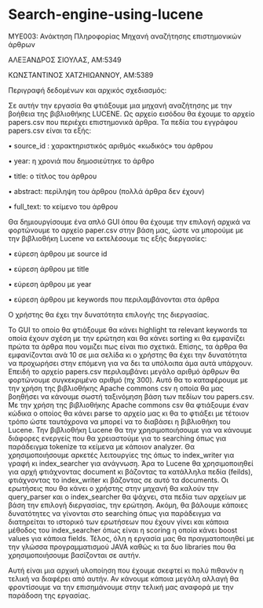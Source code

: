 # Search-engine-using-lucene


MYE003: Ανάκτηση Πληροφορίας
Μηχανή αναζήτησης επιστημονικών άρθρων

ΑΛΕΞΑΝΔΡΟΣ ΣΙΟΥΛΑΣ, ΑΜ:5349

ΚΩΝΣΤΑΝΤΙΝΟΣ ΧΑΤΖΗΙΩΑΝΝΟΥ, ΑΜ:5389

Περιγραφή δεδομένων και αρχικός σχεδιασμός:

Σε αυτήν την εργασία θα φτιάξουμε μια μηχανή αναζήτησης με την βοήθεια της βιβλιοθήκης LUCENE. Ως αρχείο εισόδου θα έχουμε το αρχείο papers.csv που περιέχει επιστημονικά άρθρα. Τα πεδία του εγγράφου papers.csv είναι τα εξής:

•	source_id : χαρακτηριστικός αριθμός «κωδικός» του άρθρου

•	year: η χρονιά που δημοσιεύτηκε το άρθρο

•	title: ο τίτλος του άρθρου

•	abstract: περίληψη του άρθρου (πολλά άρθρα δεν έχουν)

•	full_text: το κείμενο του άρθρου


Θα δημιουργίσουμε ένα απλό GUI όπου θα έχουμε την επιλογή αρχικά να φορτώνουμε το αρχείο paper.csv στην βάση μας, ώστε να μπορούμε με την βιβλιοθήκη Lucene να εκτελέσουμε τις εξής διεργασίες: 

•	εύρεση άρθρου με source id

•	εύρεση άρθρου με title

•	εύρεση άρθρου με year

•	εύρεση άρθρου με keywords που περιλαμβάνονται στα άρθρα


Ο χρήστης θα έχει την δυνατότητα επιλογής της διεργασίας.

Το GUI το οποίο θα φτιάξουμε θα κάνει highlight τα relevant keywords τα οποία έχουν σχέση με την ερώτηση και θα κάνει sorting κι θα εμφανίζει πρώτα τα άρθρα που νομιζει πως είναι πιο σχετικά. Επίσης, τα άρθρα θα εμφανίζονται ανά 10 σε μια σελίδα κι ο χρήστης θα έχει την δυνατότητα να προχωρήσει στην επόμενη για να δει τα υπόλοιπα άμα αυτά υπάρχουν.
Επειδή το αρχείο papers.csv περιλαμβάνει μεγάλο αριθμό άρθρων θα φορτώνουμε συγκεκριμένο αριθμό (πχ 300). Αυτό θα το καταφέρουμε με την χρήση της βιβλιοθήκης Apache commons csv η οποία θα μας βοηθήσει να κάνουμε σωστή ταξινόμηση βάση των πεδίων του papers.csv.
Με την χρήση της βιβλιοθήκης Apache commons csv θα φτιάξουμε έναν κώδικα ο οποίος θα κάνει parse το αρχείο μας κι θα το φτιάξει με τέτοιον τρόπο ώστε ταυτόχρονα να μπορεί να το διαβάσει η βιβλιοθήκη του Lucene.
Την βιβλιοθήκη Lucene θα την χρησιμοποιήσουμε για να κάνουμε διάφορες ενεργείς που θα χρειαστούμε για το searching όπως για παράδειγμα tokenize τα κείμενα με κάποιον analyzer. Θα χρησιμοποιήσουμε αρκετές λειτουργίες της όπως το index_writer για γραφή κι index_searcher για ανάγνωση. Άρα το Lucene θα χρησιμοποιηθεί για αρχή φτιάχνοντας document κι βάζοντας τα κατάλληλα πεδία (feilds), φτιάχνοντας το index_writer κι βάζοντας σε αυτό τα documents. Οι ερωτήσεις που θα κάνει ο χρήστης στην μηχανή θα καλούν την query_parser και ο index_searcher θα ψάχνει, στα πεδία των αρχείων με βάση την επιλογή διεργασίας, την ερώτηση.
Ακόμη, θα βάλουμε κάποιες δυνατότητες να γίνονται στο searching όπως για παράδειγμα να διατηρείται το ιστορικό των ερωτήσεων που έχουν γίνει και κάποια μέθοδος του index_searcher όπως είναι η scoring η οποία κάνει boost values για κάποια fields. 
Τέλος, όλη η εργασία μας θα πραγματοποιηθεί με την γλώσσα προγραμματισμού JAVA καθώς κι τα δυο libraries που θα χρησιμοποιήσουμε βασίζονται σε αυτήν. 	
	
 Αυτή είναι μια αρχική υλοποίηση που έχουμε σκεφτεί κι πολύ πιθανόν η τελική να διαφέρει από αυτήν. Αν κάνουμε κάποια μεγάλη αλλαγή θα φροντίσουμε να την επισημάνουμε στην τελική μας αναφορά με την παράδοση της εργασίας. 

